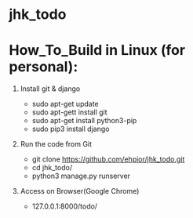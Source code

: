 # jhk_todo

# How_To_Build in Linux (for personal):

1. Install git & django

    - sudo apt-get update
    - sudo apt-gett install git
    - sudo apt-get install python3-pip
    - sudo pip3 install django


2. Run the code from Git

    - git clone https://github.com/ehpior/jhk_todo.git
    - cd jhk_todo/
    - python3 manage.py runserver


3. Access on Browser(Google Chrome)

    - 127.0.0.1:8000/todo/

